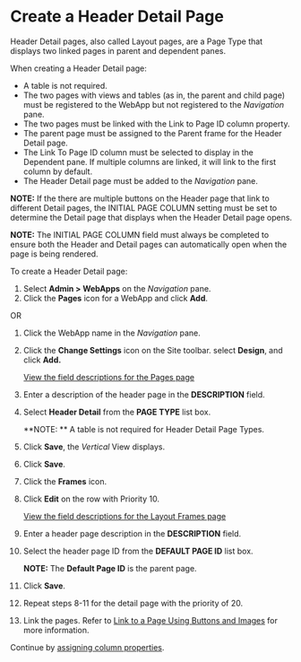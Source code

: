 # Create a Header Detail Page

Header Detail pages, also called Layout pages, are a Page Type that
displays two linked pages in parent and dependent panes.

When creating a Header Detail page:

  - A table is not required.
  - The two pages with views and tables (as in, the parent and child
    page) must be registered to the WebApp but not registered to the
    *Navigation* pane.
  - The two pages must be linked with the Link to Page ID column
    property.
  - The parent page must be assigned to the Parent frame for the Header
    Detail page.
  - The Link To Page ID column must be selected to display in the
    Dependent pane. If multiple columns are linked, it will link to the
    first column by default.
  - The Header Detail page must be added to the *Navigation* pane.

**NOTE:** If the there are multiple buttons on the Header page that link
to different Detail pages, the INITIAL PAGE COLUMN setting must be set
to determine the Detail page that displays when the Header Detail page
opens.

**NOTE:** The INITIAL PAGE COLUMN field must always be completed to
ensure both the Header and Detail pages can automatically open when the
page is being rendered.

To create a Header Detail page:

1.  Select **Admin \> WebApps** on the *Navigation* pane.
2.  Click the **Pages** icon for a WebApp and click **Add**.

OR

1.  Click the WebApp name in the *Navigation* pane.

2.  Click the **Change Settings** icon on the Site toolbar. select
    **Design**, and click **Add.**
    
    [View the field descriptions for the Pages
    page](../Sys_Admin/Page_Desc/Pages_H.htm)

3.  Enter a description of the header page in the **DESCRIPTION** field.

4.  Select **Header Detail** from the **PAGE TYPE** list box.
    
    **NOTE: ** A table is not required for Header Detail Page Types.

5.  Click **Save**, the *Vertical* View displays.

6.  Click **Save**.

7.  Click the **Frames** icon.

8.  Click **Edit** on the row with Priority 10.
    
    [View the field descriptions for the Layout Frames
    page](../Sys_Admin/Page_Desc/Layout%20Frames.htm)

9.  Enter a header page description in the **DESCRIPTION** field.

10. Select the header page ID from the **DEFAULT PAGE ID** list box.
    
    **NOTE:** The **Default Page ID** is the parent page.

11. Click **Save**.

12. Repeat steps 8-11 for the detail page with the priority of 20.

13. Link the pages. Refer to [Link to a Page Using Buttons and
    Images](Link_to_a_Page_Using_Buttons_and_Images.htm) for more
    information.

Continue by [assigning column properties](Assign_Column_Properties.htm).
